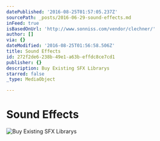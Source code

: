 ```yaml
---
datePublished: '2016-08-25T01:57:05.237Z'
sourcePath: _posts/2016-06-29-sound-effects.md
inFeed: true
isBasedOnUrl: 'http://www.sonniss.com/vendor/clechner/'
author: []
via: {}
dateModified: '2016-08-25T01:56:58.506Z'
title: Sound Effects
id: 272f2de6-238b-49e1-a63b-effdc8ce7cd1
publisher: {}
description: Buy Existing SFX Librarys
starred: false
_type: MediaObject

---
```

# Sound Effects
![Buy Existing SFX Librarys](https://the-grid-user-content.s3-us-west-2.amazonaws.com/3a4fb159-0683-4925-bf8e-2ad5803af8fb.png)